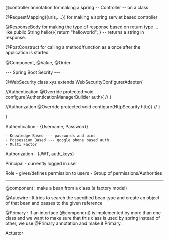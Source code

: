 @controller annotation for making a spring -- Controller -- on a class

@RequestMapping({urls,....}) for making a spring servlet based controller

@ResponseBody for making the type of response based on return type ... like 
public String hello(){
 return "helloworld";
} -- returns a string in response.

@PostConstruct for calling a method/function as a once after the application is started

@Component, @Value, @Order

--- Spring Boot Secrity ---

@WebSecurity
class xyz extends WebSecurityConfigurerAdapter{

//Authentication
@Override
protected void configure(AuthenticationManagerBuilder auth){
//
}


//Authorization
@Override
protected void configure(HttpSecurity http){
//
}

}

Authentication - {Username, Password}

	- Knowledge Based --- passwords and pins
	- Possession Based --- google phone based auth.
	- Multi Factor

	

Authorization - {JWT, auth_keys} 

Principal - currently logged in user

Role - gives/defines permission to users
	- Group of permissions/Authorities






---------------

@component :
	make a bean from a class (a factory model)

@Autowire :
	It tries to search the specified bean type and create an object of that bean and passes to the given reference

@Primary :
	If an interface (@component) is implemented by more than one class and we want to make sure that this class is used by spring instead of other, we use @Primary annotation and make it Primary.

Actuator
